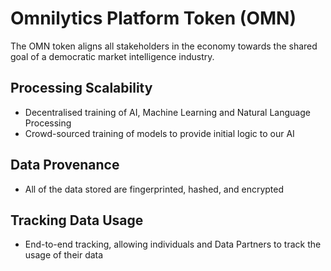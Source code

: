 # Omnilytics Platform Token (OMN)

The OMN token aligns all stakeholders in the economy towards the shared goal of a democratic market intelligence industry.

## Processing Scalability

* Decentralised training of AI, Machine Learning and Natural Language Processing
* Crowd-sourced training of models to provide initial logic to our AI

## Data Provenance

* All of the data stored are fingerprinted, hashed, and encrypted

## Tracking Data Usage

* End-to-end tracking, allowing individuals and Data Partners to track the usage of their data
